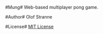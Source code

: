 #Mung#
Web-based multiplayer pong game.

#Author#
Olof Stranne

#License#
[MIT License](https://github.com/stranne/Mung/blob/master/LICENSE.md)